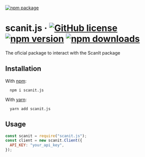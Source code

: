 [![npm package](https://nodei.co/npm/scanit.js.png?downloads=true&downloadRank=true&stars=true)](https://nodei.co/npm/scanit.js)

# scanit.js &middot; [![GitHub license](https://img.shields.io/badge/license-MIT-blue.svg)](https://github.com/ScanIt-gg/scanit.js/blob/main/LICENSE) [![npm version](https://img.shields.io/npm/v/scanit.js.svg?style=flat)](https://www.npmjs.com/package/@mrlol/web.cli) [![npm downloads](https://img.shields.io/npm/dt/scanit.js.svg?style=flat)](https://www.npmjs.com/package/scanit.js)

The oficial package to interact with the ScanIt package

## Installation

With [npm](https://nodejs.org/):

```
  npm i scanit.js
```

With [yarn](https://yarnpkg.com/):

```
  yarn add scanit.js
```

## Usage

```js
const scanit = require("scanit.js");
const client = new scanit.Client({
  API_KEY: "your_api_key",
});
```
